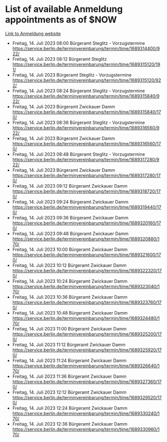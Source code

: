 # List of available Anmeldung appointments as of $NOW
[Link to Anmeldung website](https://service.berlin.de/terminvereinbarung/termin/tag.php?termin=1&anliegen[]=120686&dienstleisterlist=122210,122217,327316,122219,327312,122227,327314,122231,327346,122243,327348,122254,122252,329742,122260,329745,122262,329748,122271,327278,122273,327274,122277,327276,330436,122280,327294,122282,327290,122284,327292,122291,327270,122285,327266,122286,327264,122296,327268,150230,329760,122297,327286,122294,327284,122312,329763,122314,329775,122304,327330,122311,327334,122309,327332,317869,122281,327352,122279,329772,122283,122276,327324,122274,327326,122267,329766,122246,327318,122251,327320,122257,327322,122208,327298,122226,327300&herkunft=http%3A%2F%2Fservice.berlin.de%2Fdienstleistung%2F120686%2F)
- Freitag, 14. Juli 2023 08:00 Bürgeramt Steglitz - Vorzugstermine https://service.berlin.de/terminvereinbarung/termin/time/1689314400/922/
- Freitag, 14. Juli 2023 08:12 Bürgeramt Steglitz https://service.berlin.de/terminvereinbarung/termin/time/1689315120/191/
- Freitag, 14. Juli 2023  Bürgeramt Steglitz - Vorzugstermine https://service.berlin.de/terminvereinbarung/termin/time/1689315120/922/
- Freitag, 14. Juli 2023 08:24 Bürgeramt Steglitz - Vorzugstermine https://service.berlin.de/terminvereinbarung/termin/time/1689315840/922/
- Freitag, 14. Juli 2023  Bürgeramt Zwickauer Damm https://service.berlin.de/terminvereinbarung/termin/time/1689315840/170/
- Freitag, 14. Juli 2023 08:36 Bürgeramt Steglitz - Vorzugstermine https://service.berlin.de/terminvereinbarung/termin/time/1689316560/922/
- Freitag, 14. Juli 2023  Bürgeramt Zwickauer Damm https://service.berlin.de/terminvereinbarung/termin/time/1689316560/170/
- Freitag, 14. Juli 2023 08:48 Bürgeramt Steglitz - Vorzugstermine https://service.berlin.de/terminvereinbarung/termin/time/1689317280/922/
- Freitag, 14. Juli 2023  Bürgeramt Zwickauer Damm https://service.berlin.de/terminvereinbarung/termin/time/1689317280/170/
- Freitag, 14. Juli 2023 09:12 Bürgeramt Zwickauer Damm https://service.berlin.de/terminvereinbarung/termin/time/1689318720/170/
- Freitag, 14. Juli 2023 09:24 Bürgeramt Zwickauer Damm https://service.berlin.de/terminvereinbarung/termin/time/1689319440/170/
- Freitag, 14. Juli 2023 09:36 Bürgeramt Zwickauer Damm https://service.berlin.de/terminvereinbarung/termin/time/1689320160/170/
- Freitag, 14. Juli 2023 09:48 Bürgeramt Zwickauer Damm https://service.berlin.de/terminvereinbarung/termin/time/1689320880/170/
- Freitag, 14. Juli 2023 10:00 Bürgeramt Zwickauer Damm https://service.berlin.de/terminvereinbarung/termin/time/1689321600/170/
- Freitag, 14. Juli 2023 10:12 Bürgeramt Zwickauer Damm https://service.berlin.de/terminvereinbarung/termin/time/1689322320/170/
- Freitag, 14. Juli 2023 10:24 Bürgeramt Zwickauer Damm https://service.berlin.de/terminvereinbarung/termin/time/1689323040/170/
- Freitag, 14. Juli 2023 10:36 Bürgeramt Zwickauer Damm https://service.berlin.de/terminvereinbarung/termin/time/1689323760/170/
- Freitag, 14. Juli 2023 10:48 Bürgeramt Zwickauer Damm https://service.berlin.de/terminvereinbarung/termin/time/1689324480/170/
- Freitag, 14. Juli 2023 11:00 Bürgeramt Zwickauer Damm https://service.berlin.de/terminvereinbarung/termin/time/1689325200/170/
- Freitag, 14. Juli 2023 11:12 Bürgeramt Zwickauer Damm https://service.berlin.de/terminvereinbarung/termin/time/1689325920/170/
- Freitag, 14. Juli 2023 11:24 Bürgeramt Zwickauer Damm https://service.berlin.de/terminvereinbarung/termin/time/1689326640/170/
- Freitag, 14. Juli 2023 11:36 Bürgeramt Zwickauer Damm https://service.berlin.de/terminvereinbarung/termin/time/1689327360/170/
- Freitag, 14. Juli 2023 12:12 Bürgeramt Zwickauer Damm https://service.berlin.de/terminvereinbarung/termin/time/1689329520/170/
- Freitag, 14. Juli 2023 12:24 Bürgeramt Zwickauer Damm https://service.berlin.de/terminvereinbarung/termin/time/1689330240/170/
- Freitag, 14. Juli 2023 12:36 Bürgeramt Zwickauer Damm https://service.berlin.de/terminvereinbarung/termin/time/1689330960/170/
